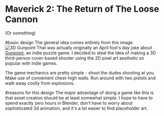 Maverick 2: The Return of The Loose Cannon
=========================================
(Or something)

#basic design
The general idea comes entirely from this image.
![3D Gunpoint](https://github.com/CarlQLange/johntwoo/blob/master/design/3dgunpoint.jpg?raw=true)
That was actually originally an April fool's day joke about [Gunpoint](http://gunpointgame.com), an indie puzzle game. I decided to steal the idea of making a 3D third-person cover-based shooter using the 2D pixel art aesthetic so popular with indie games.

The game mechanics are pretty simple - shoot the dudes shooting at you. Make use of convenient chest-high walls. Run around with two pistols and walk away coolly from explosions.

#reasons for this design
The major advantage of doing a game like this is that asset creation should be at least somewhat simple. I hope to have to spend exactly zero hours in Blender, don't have to worry about sophisticated 3d animation, and it's a lot easier to find placeholder art.
